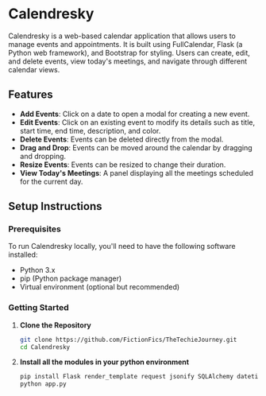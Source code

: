 # Calendresky

Calendresky is a web-based calendar application that allows users to manage events and appointments. It is built using FullCalendar, Flask (a Python web framework), and Bootstrap for styling. Users can create, edit, and delete events, view today's meetings, and navigate through different calendar views.

## Features

- **Add Events**: Click on a date to open a modal for creating a new event.
- **Edit Events**: Click on an existing event to modify its details such as title, start time, end time, description, and color.
- **Delete Events**: Events can be deleted directly from the modal.
- **Drag and Drop**: Events can be moved around the calendar by dragging and dropping.
- **Resize Events**: Events can be resized to change their duration.
- **View Today's Meetings**: A panel displaying all the meetings scheduled for the current day.

## Setup Instructions

### Prerequisites

To run Calendresky locally, you'll need to have the following software installed:

- Python 3.x
- pip (Python package manager)
- Virtual environment (optional but recommended)

### Getting Started

1. **Clone the Repository**

   ```bash
   git clone https://github.com/FictionFics/TheTechieJourney.git
   cd Calendresky
   ```
2. **Install all the modules in your python environment**

    ```bash
   pip install Flask render_template request jsonify SQLAlchemy datetime
   python app.py
   ```
